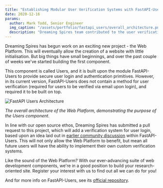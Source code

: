 ```yaml
---
title: "Establishing Modular User Verification Systems with FastAPI-Users"
date: 2020-12-16
params:
  author: Mark Todd, Senior Engineer
  img_caption: "/assets/portfolio/fastapi_users/overall_architecture.png"
  description: "Dreaming Spires team contributed to the user verification system in the  FastAPI-Users open-source project"
---
```


Dreaming Spires has begun work on an exciting new project - the Web Platform.
This will eventually allow the creation of a website with little initialisation.
But big things have small beginnings, and over the past couple of weeks we've started building the first component.

This component is called Users, and it is built upon the module FastAPI-Users to provide secure user login and authentication primitives.
However, in its current version, FastAPI-Users does not contain a method for user verification (required for users to be verified via email upon login), and required it to be built on top.

<img src="/assets/portfolio/fastapi_users/overall_architecture.png" alt="FastAPI Users Architecture">

_The overall architecture of the Web Platform, demonstrating the purpose of the Users component._

In line with our open source ethos, Dreaming Spires has submitted a pull request to this project, which will add a verification system for user login, based upon an idea laid out in [earlier community discussion](https://github.com/frankie567/fastapi-users/issues/106) within FastAPI-Users.
This will not only allow the Web Platform to benefit, but mean all future users will have the ability to implement their own custom verification systems.

Like the sound of the Web Platform? With our ever-advancing suite of web development components, we're in a good position to build your research-oriented site.
Register your interest with us to find out all we can do for you!

And for more info on FastAPI-Users, see its [official repository](https://github.com/frankie567/fastapi-users).

